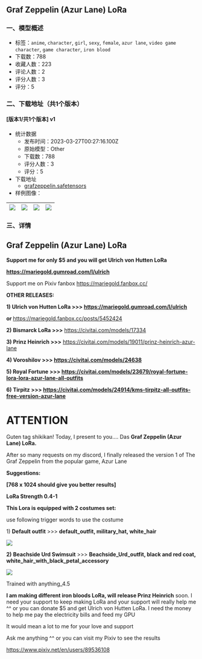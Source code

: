 ## Graf Zeppelin (Azur Lane) LoRa
### 一、模型概述

- 标签：`anime`, `character`, `girl`, `sexy`, `female`, `azur lane`, `video game character`, `game character`, `iron blood`
- 下载数：788
- 收藏人数：223
- 评论人数：2
- 评分人数：3
- 评分：5

### 二、下载地址（共1个版本）

#### [版本1/共1个版本] v1

- 统计数据
  - 发布时间：2023-03-27T00:27:16.100Z
  - 原始模型：Other
  - 下载数：788
  - 评分人数：3
  - 评分：5
- 下载地址
  - [grafzeppelin.safetensors](https://civitai.com/api/download/models/20523)
- 样例图像：

| <img src="https://image.civitai.com/xG1nkqKTMzGDvpLrqFT7WA/1d868ae2-5213-43d1-5a3c-7fc976b90100/width=450/264048.jpeg" /> | <img src="https://image.civitai.com/xG1nkqKTMzGDvpLrqFT7WA/e84fc1b7-d045-45ad-7d3e-6a89f2e02600/width=450/219010.jpeg" /> | <img src="https://image.civitai.com/xG1nkqKTMzGDvpLrqFT7WA/67c1ac06-9bd9-4c94-9acb-c22cb827a100/width=450/218622.jpeg" /> | <img src="https://image.civitai.com/xG1nkqKTMzGDvpLrqFT7WA/d7bbbf3e-2478-484f-3605-460e3b68a600/width=450/217106.jpeg" /> |
| ---- | ---- | ---- | ---- |


### 三、详情
<h2>Graf Zeppelin (Azur Lane) LoRa</h2><p></p><p><strong>Support me for only $5 and you will get Ulrich von Hutten LoRa</strong></p><p><a target="_blank" rel="ugc" href="https://mariegold.gumroad.com/l/ulrich"><strong>https://mariegold.gumroad.com/l/ulrich</strong></a></p><p></p><p>Support me on Pixiv fanbox <a target="_blank" rel="ugc" href="https://mariegold.fanbox.cc/">https://mariegold.fanbox.cc/</a></p><p></p><p><strong>OTHER RELEASES:</strong></p><p><strong>1) Ulrich von Hutten LoRa &gt;&gt;&gt; </strong><a target="_blank" rel="ugc" href="https://mariegold.gumroad.com/l/ulrich"><strong>https://mariegold.gumroad.com/l/ulrich</strong></a></p><p><strong>or </strong><a target="_blank" rel="ugc" href="https://mariegold.fanbox.cc/posts/5452424">https://mariegold.fanbox.cc/posts/5452424</a></p><p></p><p><strong>2) Bismarck LoRa &gt;&gt;&gt;</strong> <a target="_blank" rel="ugc" href="https://civitai.com/models/17334">https://civitai.com/models/17334</a></p><p></p><p><strong>3) Prinz Heinrich &gt;&gt;&gt;</strong> <a target="_blank" rel="ugc" href="https://civitai.com/models/19011/prinz-heinrich-azur-lane">https://civitai.com/models/19011/prinz-heinrich-azur-lane</a></p><p></p><p><strong>4) Voroshilov &gt;&gt;&gt; </strong><a target="_blank" rel="ugc" href="https://civitai.com/models/24638"><strong>https://civitai.com/models/24638</strong></a></p><p></p><p><strong>5) Royal Fortune &gt;&gt;&gt; </strong><a target="_blank" rel="ugc" href="https://civitai.com/models/23679/royal-fortune-lora-lora-azur-lane-all-outfits"><strong>https://civitai.com/models/23679/royal-fortune-lora-lora-azur-lane-all-outfits</strong></a></p><p></p><p><strong>6) Tirpitz &gt;&gt;&gt; </strong><a target="_blank" rel="ugc" href="https://civitai.com/models/24914/kms-tirpitz-all-outfits-free-version-azur-lane"><strong>https://civitai.com/models/24914/kms-tirpitz-all-outfits-free-version-azur-lane</strong></a></p><p></p><h1>ATTENTION</h1><p>Guten tag shikikan! Today, I present to you.... Das <strong>Graf Zeppelin (Azur Lane) LoRa.</strong></p><p>After so many requests on my discord, I finally released the version 1 of The Graf Zeppelin from the popular game, Azur Lane</p><p></p><p><strong>Suggestions:</strong></p><p><strong>[768 x 1024 should give you better results]</strong></p><p><strong>LoRa Strength 0.4-1</strong></p><p></p><p><strong>This Lora is equipped with 2 costumes set:</strong></p><p>use following trigger words to use the costume</p><p></p><p>1) <strong>Default outfit</strong> &gt;&gt;&gt; <strong>default_outfit, military_hat, white_hair</strong></p><img src="https://imagecache.civitai.com/xG1nkqKTMzGDvpLrqFT7WA/a8d5704d-7697-4d27-390a-44d09726d200/width=525/a8d5704d-7697-4d27-390a-44d09726d200" /><p></p><p><strong>2)</strong> <strong>Beachside Urd Swimsuit</strong> &gt;&gt;&gt; <strong>Beachside_Urd_outfit, black and red coat, white_hair_with_black_petal_accessory</strong></p><img src="https://imagecache.civitai.com/xG1nkqKTMzGDvpLrqFT7WA/5613dc53-89f3-4d04-88ea-ef2236cff600/width=525/5613dc53-89f3-4d04-88ea-ef2236cff600" /><p>Trained with anything_4.5</p><p><strong>I am making different iron bloods LoRa, will release Prinz Heinrich</strong> soon. I need your support to keep making LoRa and your support will really help me ^^ or you can donate $5 and get Ulrich von Hutten LoRa. I need the money to help me pay the electricity bills and feed my GPU</p><p></p><p>It would mean a lot to me for your love and support</p><p></p><p>Ask me anything ^^ or you can visit my Pixiv to see the results</p><p><a target="_blank" rel="ugc" href="https://www.pixiv.net/en/users/89536108">https://www.pixiv.net/en/users/89536108</a></p>